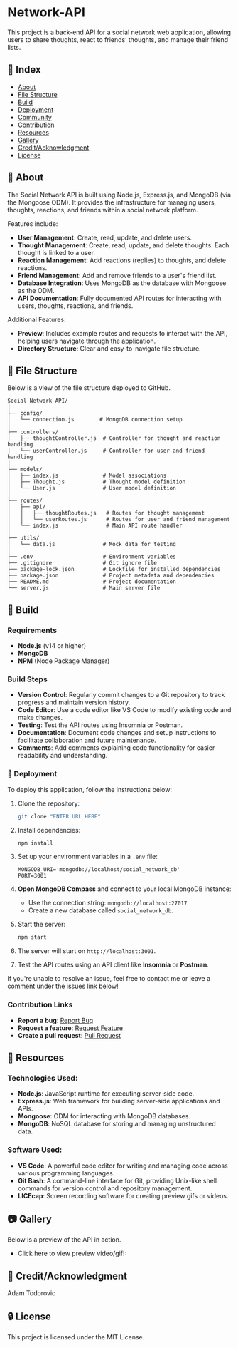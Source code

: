 # Network-API

This project is a back-end API for a social network web application, allowing users to share thoughts, react to friends’ thoughts, and manage their friend lists.

## :ledger: Index

- [About](#beginner-about)
- [File Structure](#file_folder-file-structure)
- [Build](#hammer-build)  
- [Deployment](#rocket-deployment)  
- [Community](#cherry_blossom-community)
- [Contribution](#fire-contribution)
- [Resources](#page_facing_up-resources)
- [Gallery](#camera-gallery)
- [Credit/Acknowledgment](#star2-creditacknowledgment)
- [License](#lock-license)

## :beginner: About

The Social Network API is built using Node.js, Express.js, and MongoDB (via the Mongoose ODM). It provides the infrastructure for managing users, thoughts, reactions, and friends within a social network platform.

Features include:
- **User Management**: Create, read, update, and delete users.
- **Thought Management**: Create, read, update, and delete thoughts. Each thought is linked to a user.
- **Reaction Management**: Add reactions (replies) to thoughts, and delete reactions.
- **Friend Management**: Add and remove friends to a user's friend list.
- **Database Integration**: Uses MongoDB as the database with Mongoose as the ODM.
- **API Documentation**: Fully documented API routes for interacting with users, thoughts, reactions, and friends.

Additional Features:
- **Preview**: Includes example routes and requests to interact with the API, helping users navigate through the application.
- **Directory Structure**: Clear and easy-to-navigate file structure.

## :file_folder: File Structure

Below is a view of the file structure deployed to GitHub.

```plaintext
Social-Network-API/
│
├── config/
│   └── connection.js        # MongoDB connection setup
│
├── controllers/
│   ├── thoughtController.js  # Controller for thought and reaction handling
│   └── userController.js     # Controller for user and friend handling
│
├── models/
│   ├── index.js              # Model associations
│   ├── Thought.js            # Thought model definition
│   └── User.js               # User model definition
│
├── routes/
│   ├── api/
│   │   ├── thoughtRoutes.js   # Routes for thought management
│   │   └── userRoutes.js      # Routes for user and friend management
│   └── index.js               # Main API route handler
│
├── utils/
│   └── data.js               # Mock data for testing
│
├── .env                      # Environment variables
├── .gitignore                # Git ignore file
├── package-lock.json         # Lockfile for installed dependencies
├── package.json              # Project metadata and dependencies
├── README.md                 # Project documentation
└── server.js                 # Main server file

```

## :hammer: Build

### Requirements
- **Node.js** (v14 or higher)
- **MongoDB**
- **NPM** (Node Package Manager)

### Build Steps
- **Version Control**: Regularly commit changes to a Git repository to track progress and maintain version history.
- **Code Editor**: Use a code editor like VS Code to modify existing code and make changes.
- **Testing**: Test the API routes using Insomnia or Postman.
- **Documentation**: Document code changes and setup instructions to facilitate collaboration and future maintenance.
- **Comments**: Add comments explaining code functionality for easier readability and understanding.

### :rocket: Deployment

To deploy this application, follow the instructions below:

1. Clone the repository:
    ```bash
    git clone "ENTER URL HERE"
    ```

2. Install dependencies:
    ```bash
    npm install
    ```

3. Set up your environment variables in a `.env` file:
    ```env
    MONGODB_URI='mongodb://localhost/social_network_db'
    PORT=3001
    ```

4. **Open MongoDB Compass** and connect to your local MongoDB instance:
    - Use the connection string: `mongodb://localhost:27017`
    - Create a new database called `social_network_db`.

5. Start the server:
    ```bash
    npm start
    ```

6. The server will start on `http://localhost:3001`.

7. Test the API routes using an API client like **Insomnia** or **Postman**.

If you're unable to resolve an issue, feel free to contact me or leave a comment under the issues link below!

### Contribution Links
- **Report a bug**: [Report Bug](https://github.com/ProjectAdam95/Network-API/issues)
- **Request a feature**: [Request Feature](https://github.com/ProjectAdam95/Network-API/issues)
- **Create a pull request**: [Pull Request](https://github.com/ProjectAdam95/Network-API/pulls)

## :page_facing_up: Resources

### Technologies Used:
- **Node.js**: JavaScript runtime for executing server-side code.
- **Express.js**: Web framework for building server-side applications and APIs.
- **Mongoose**: ODM for interacting with MongoDB databases.
- **MongoDB**: NoSQL database for storing and managing unstructured data.

### Software Used:
- **VS Code**: A powerful code editor for writing and managing code across various programming languages.
- **Git Bash**: A command-line interface for Git, providing Unix-like shell commands for version control and repository management.
- **LICEcap**: Screen recording software for creating preview gifs or videos.

## :camera: Gallery

Below is a preview of the API in action.

- Click here to view preview video/gif!: 

## :star2: Credit/Acknowledgment

Adam Todorovic

## :lock: License

This project is licensed under the MIT License.
